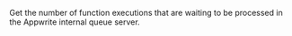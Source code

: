 Get the number of function executions that are waiting to be processed in the Appwrite internal queue server.
